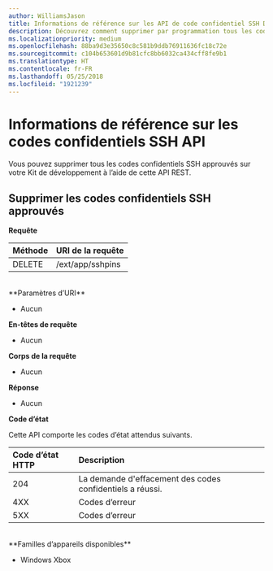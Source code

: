 ```yaml
---
author: WilliamsJason
title: Informations de référence sur les API de code confidentiel SSH Device Portal
description: Découvrez comment supprimer par programmation tous les codes confidentiels SSH approuvés.
ms.localizationpriority: medium
ms.openlocfilehash: 88ba9d3e35650c8c581b9ddb76911636fc18c72e
ms.sourcegitcommit: c104b653601d9b81cfc8bb6032ca434cff8fe9b1
ms.translationtype: HT
ms.contentlocale: fr-FR
ms.lasthandoff: 05/25/2018
ms.locfileid: "1921239"
---
```

# <a name="ssh-pins-api-reference"></a>Informations de référence sur les codes confidentiels SSH API
Vous pouvez supprimer tous les codes confidentiels SSH approuvés sur votre Kit de développement à l’aide de cette API REST.

## <a name="remove-trusted-ssh-pins"></a>Supprimer les codes confidentiels SSH approuvés

**Requête**

Méthode      | URI de la requête
:------     | :-----
DELETE | /ext/app/sshpins
<br />
**Paramètres d’URI**

- Aucun

**En-têtes de requête**

- Aucun

**Corps de la requête**   

- Aucun

**Réponse**   

- Aucun 

**Code d’état**

Cette API comporte les codes d’état attendus suivants.

Code d’état HTTP      | Description
:------     | :-----
204 | La demande d'effacement des codes confidentiels a réussi.
4XX | Codes d’erreur
5XX | Codes d’erreur

<br />
**Familles d’appareils disponibles**

* Windows Xbox

